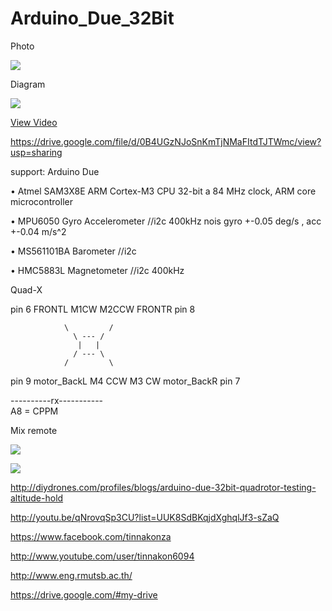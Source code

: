 Arduino_Due_32Bit
=================
Photo

![](https://cloud.githubusercontent.com/assets/9403558/4783250/8031bea6-5d1e-11e4-90d2-cdc527286603.JPG)

Diagram

![](https://cloud.githubusercontent.com/assets/9403558/4783341/5c9d92f4-5d22-11e4-8dba-316e57b18f00.jpg)

[View Video](http://youtu.be/qNrovqSp3CU?list=UUK8SdBKqjdXghqlJf3-sZaQ)

https://drive.google.com/file/d/0B4UGzNJoSnKmTjNMaFItdTJTWmc/view?usp=sharing

support:  Arduino Due

• Atmel SAM3X8E ARM Cortex-M3 CPU 32-bit a 84 MHz clock, ARM core microcontroller

• MPU6050 Gyro Accelerometer //i2c 400kHz nois gyro +-0.05 deg/s , acc +-0.04 m/s^2

• MS561101BA Barometer //i2c

• HMC5883L Magnetometer //i2c 400kHz

Quad-X
       
pin 6 FRONTL  M1CW                     M2CCW  FRONTR pin 8

                \         / 
                  \ --- /
                   |   |
                  / --- \
                /         \ 
                
pin 9 motor_BackL  M4 CCW             M3 CW  motor_BackR  pin 7 

----------rx-----------           
 A8 = CPPM

Mix remote

![](https://cloud.githubusercontent.com/assets/9403558/4783486/0a4613ea-5d28-11e4-8abc-77754f0fe912.jpg)

![](https://cloud.githubusercontent.com/assets/9403558/4783487/16b26264-5d28-11e4-9b79-bd38f6cef82b.jpg)

http://diydrones.com/profiles/blogs/arduino-due-32bit-quadrotor-testing-altitude-hold

http://youtu.be/qNrovqSp3CU?list=UUK8SdBKqjdXghqlJf3-sZaQ

https://www.facebook.com/tinnakonza

http://www.youtube.com/user/tinnakon6094

http://www.eng.rmutsb.ac.th/

https://drive.google.com/#my-drive
